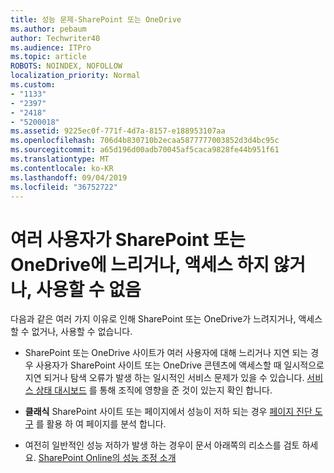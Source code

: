 ```yaml
---
title: 성능 문제-SharePoint 또는 OneDrive
ms.author: pebaum
author: Techwriter40
ms.audience: ITPro
ms.topic: article
ROBOTS: NOINDEX, NOFOLLOW
localization_priority: Normal
ms.custom:
- "1133"
- "2397"
- "2418"
- "5200018"
ms.assetid: 9225ec0f-771f-4d7a-8157-e188953107aa
ms.openlocfilehash: 706d4b830710b2ecaa5877777003852d3d4bc95c
ms.sourcegitcommit: a65d196d00adb70045af5caca9828fe44b951f61
ms.translationtype: MT
ms.contentlocale: ko-KR
ms.lasthandoff: 09/04/2019
ms.locfileid: "36752722"
---
```

# <a name="sharepoint-or-onedrive-slow-inaccessible-or-unavailable-for-multiple-users"></a>여러 사용자가 SharePoint 또는 OneDrive에 느리거나, 액세스 하지 않거나, 사용할 수 없음

다음과 같은 여러 가지 이유로 인해 SharePoint 또는 OneDrive가 느려지거나, 액세스할 수 없거나, 사용할 수 없습니다.
  
- SharePoint 또는 OneDrive 사이트가 여러 사용자에 대해 느리거나 지연 되는 경우 사용자가 SharePoint 사이트 또는 OneDrive 콘텐츠에 액세스할 때 일시적으로 지연 되거나 탐색 오류가 발생 하는 일시적인 서비스 문제가 있을 수 있습니다. [서비스 상태 대시보드](https://admin.microsoft.com/AdminPortal/Home#/servicehealth) 를 통해 조직에 영향을 준 것이 있는지 확인 합니다.
  
- **클래식** SharePoint 사이트 또는 페이지에서 성능이 저하 되는 경우 [페이지 진단 도구](https://aka.ms/perftool) 를 활용 하 여 페이지를 분석 합니다.
  
- 여전히 일반적인 성능 저하가 발생 하는 경우이 문서 아래쪽의 리소스를 검토 하세요. [SharePoint Online의 성능 조정 소개](https://go.microsoft.com/fwlink/?linkid=2024334)
  